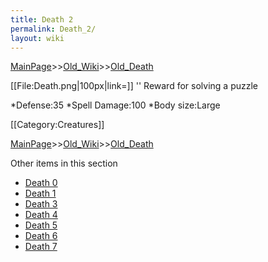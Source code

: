 ```yaml
---
title: Death 2
permalink: Death_2/
layout: wiki
---
```


[MainPage](/keeperrl_wiki/ "wikilink")>>[Old_Wiki](/keeperrl_wiki/Old_Wiki "wikilink")>>[Old_Death](/keeperrl_wiki/Old_Death "wikilink")

[[File:Death.png|100px|link=]] '' Reward for solving a puzzle

*Defense:35
*Spell Damage:100
*Body size:Large

[[Category:Creatures]]

[MainPage](/keeperrl_wiki/ "wikilink")>>[Old_Wiki](/keeperrl_wiki/Old_Wiki "wikilink")>>[Old_Death](/keeperrl_wiki/Old_Death "wikilink")

Other items in this section
-    [Death 0](/keeperrl_wiki/Death_0 "wikilink")
-    [Death 1](/keeperrl_wiki/Death_1 "wikilink")
-    [Death 3](/keeperrl_wiki/Death_3 "wikilink")
-    [Death 4](/keeperrl_wiki/Death_4 "wikilink")
-    [Death 5](/keeperrl_wiki/Death_5 "wikilink")
-    [Death 6](/keeperrl_wiki/Death_6 "wikilink")
-    [Death 7](/keeperrl_wiki/Death_7 "wikilink")
